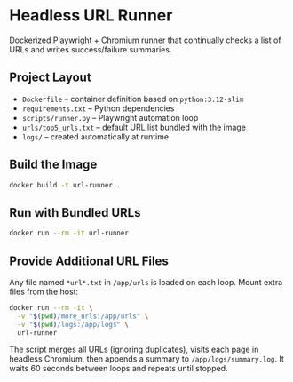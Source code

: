 # Headless URL Runner

Dockerized Playwright + Chromium runner that continually checks a list of URLs and writes success/failure summaries.

## Project Layout
- `Dockerfile` – container definition based on `python:3.12-slim`
- `requirements.txt` – Python dependencies
- `scripts/runner.py` – Playwright automation loop
- `urls/top5_urls.txt` – default URL list bundled with the image
- `logs/` – created automatically at runtime

## Build the Image
```bash
docker build -t url-runner .
```

## Run with Bundled URLs
```bash
docker run --rm -it url-runner
```

## Provide Additional URL Files
Any file named `*url*.txt` in `/app/urls` is loaded on each loop. Mount extra files from the host:
```bash
docker run --rm -it \
  -v "$(pwd)/more_urls:/app/urls" \
  -v "$(pwd)/logs:/app/logs" \
  url-runner
```

The script merges all URLs (ignoring duplicates), visits each page in headless Chromium, then appends a summary to `/app/logs/summary.log`. It waits 60 seconds between loops and repeats until stopped.
